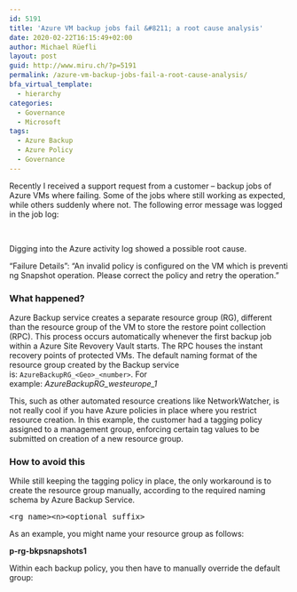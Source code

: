 ```yaml
---
id: 5191
title: 'Azure VM backup jobs fail &#8211; a root cause analysis'
date: 2020-02-22T16:15:49+02:00
author: Michael Rüefli
layout: post
guid: http://www.miru.ch/?p=5191
permalink: /azure-vm-backup-jobs-fail-a-root-cause-analysis/
bfa_virtual_template:
  - hierarchy
categories:
  - Governance
  - Microsoft
tags:
  - Azure Backup
  - Azure Policy
  - Governance
---
```

Recently I received a support request from a customer &#8211; backup jobs of Azure VMs where failing. Some of the jobs where still working as expected, while others suddenly where not. The following error message was logged in the job log:<figure class="wp-block-image">

<img src="../content/images/2020/02/BackupJob_failed_policy-2-1024x363.png" alt="" class="wp-image-5200" srcset="../content/images/2020/02/BackupJob_failed_policy-2-1024x363.png 1024w, ../content/images/2020/02/BackupJob_failed_policy-2-300x106.png 300w, ../content/images/2020/02/BackupJob_failed_policy-2-768x272.png 768w, ../content/images/2020/02/BackupJob_failed_policy-2.png 1405w" sizes="(max-width: 1024px) 100vw, 1024px" /> </figure> 

Digging into the Azure activity log showed a possible root cause.

<p class="has-text-color has-background has-vivid-red-color has-very-light-gray-background-color">
  &#8220;Failure&nbsp;Details&#8221;:&nbsp;&#8220;An&nbsp;invalid&nbsp;policy&nbsp;is&nbsp;configured&nbsp;on&nbsp;the&nbsp;VM&nbsp;which&nbsp;is&nbsp;preventing&nbsp;Snapshot&nbsp;operation.&nbsp;Please&nbsp;correct&nbsp;the&nbsp;policy&nbsp;and&nbsp;retry&nbsp;the&nbsp;operation.&#8221;
</p>

### What happened?

Azure Backup service creates a separate resource group (RG), different than the resource group of the VM to store the restore point collection (RPC). This process occurs automatically whenever the first backup job within a Azure Site Revovery Vault starts. The RPC houses the instant recovery points of protected VMs. The default naming format of the resource group created by the Backup service is: `AzureBackupRG_<Geo>_<number>`. For example: _AzureBackupRG\_westeurope\_1_

This, such as other automated resource creations like NetworkWatcher, is not really cool if you have Azure policies in place where you restrict resource creation. In this example, the customer had a tagging policy assigned to a management group, enforcing certain tag values to be submitted on creation of a new resource group. 

### How to avoid this

While still keeping the tagging policy in place, the only workaround is to create the resource group manually, according to the required naming schema by Azure Backup Service.

<pre class="wp-block-preformatted">&lt;rg name>&lt;n>&lt;optional suffix></pre>

As an example, you might name your resource group as follows:

**p-rg-bkpsnapshots1**

Within each backup policy, you then have to manually override the default group:<figure class="wp-block-image">

<img src="../content/images/2020/02/bkppolicy_rg.png" alt="" class="wp-image-5198" srcset="../content/images/2020/02/bkppolicy_rg.png 823w, ../content/images/2020/02/bkppolicy_rg-300x224.png 300w, ../content/images/2020/02/bkppolicy_rg-768x573.png 768w" sizes="(max-width: 823px) 100vw, 823px" /> </figure>